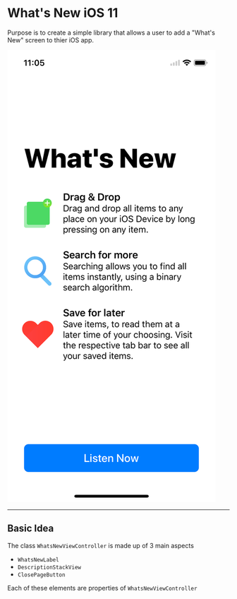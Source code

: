 # What's New iOS 11

Purpose is to create a simple library that allows a user to add a "What's New" screen to thier iOS app.

![Example](/HelperImages/Example.png)

--- 
## Basic Idea

The class `WhatsNewViewController` is made up of 3 main aspects

* `WhatsNewLabel`
* `DescriptionStackView`
* `ClosePageButton`

Each of these elements are properties of `WhatsNewViewController`

